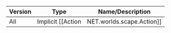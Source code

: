 | Version | Type | Name/Description |
| --- | --- | --- |
| All | Implicit [[Action|NET.worlds.scape.Action]] | Action |